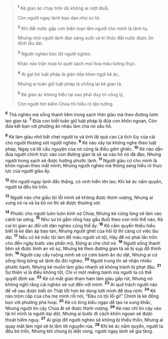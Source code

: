 
> <sup><b>1</b></sup> Kẻ gian ác chạy trốn dù không ai rượt đuổi,
> 
> Còn người ngay lành bạo dạn như sư tử.
> 
> <sup><b>2</b></sup> Khi đất nước gặp cơn biến loạn lắm người cho mình là lãnh tụ,
> 
> Nhưng nhờ người lãnh đạo sáng suốt và trí thức đất nước được ổn định lâu dài.
> 
> <sup><b>3</b></sup> Người nghèo bóc lột người nghèo
> 
> Khác nào trận mưa to quét sạch mọi hoa màu lương thực.
> 
> <sup><b>4</b></sup> Ai gạt bỏ luật pháp là gián tiếp khen ngợi kẻ ác,
> 
> Nhưng ai tuân giữ luật pháp là chống lại kẻ gian tà.
> 
> <sup><b>5</b></sup> Kẻ gian ác không hiểu tại sao phải duy trì công lý,
> 
> Còn người tìm kiếm Chúa thì hiểu rõ tận tường.
>

<sup><b>6</b></sup> Thà nghèo mà sống thanh liêm trong sạch Hơn giàu mà theo đường lươn lẹo gian tà. <sup><b>7</b></sup> Ðứa con biết tuân giữ luật pháp là đứa con khôn ngoan, Còn đứa kết bạn với phường ăn nhậu làm cha nó xấu hổ.

<sup><b>8</b></sup> Kẻ làm giàu nhờ bắt chẹt người ta và tính lãi quá cao Là tích lũy của cải cho người thương xót người nghèo. <sup><b>9</b></sup> Kẻ nào xây tai không nghe theo luật pháp, Ngay cả lời cầu nguyện của nó cũng là điều gớm ghiếc. <sup><b>10</b></sup> Kẻ nào dẫn đưa người chính trực vào con đường gian tà sẽ sa vào hố nó đã đào, Nhưng người trong sạch sẽ được hưởng phước lành. <sup><b>11</b></sup> Người giàu cứ cho mình là khôn ngoan theo mắt mình; Nhưng người nghèo mà thông sáng hiểu rõ thực lực của người giàu ấy.

<sup><b>12</b></sup> Khi người ngay lành đắc thắng, có vinh hiển lớn lao; Khi kẻ ác nắm quyền, người ta đều bỏ trốn.

<sup><b>13</b></sup> Người nào che giấu tội lỗi mình sẽ không được thịnh vượng, Nhưng ai xưng nó ra và lìa bỏ nó thì sẽ được thương xót.

<sup><b>14</b></sup> Phước cho người luôn luôn kính sợ Chúa, Nhưng kẻ cứng lòng sẽ lâm vào cảnh tai ương. <sup><b>15</b></sup> Như sư tử gầm rống hay gấu đuổi theo con mồi thể nào, Kẻ cai trị gian ác đối với dân nghèo cũng thể ấy. <sup><b>16</b></sup> Kẻ cầm quyền thiếu hiểu biết là kẻ đàn áp bạo tàn; Nhưng người ghét của hối lộ thì càng có việc lâu dài. <sup><b>17</b></sup> Nếu có kẻ mắc tội làm đổ máu người vô tội, Hãy để nó phải lẩn trốn cho đến ngày bước vào phần mộ, Ðừng ai che chở nó. <sup><b>18</b></sup> Người sống thanh liêm sẽ được bình an vô sự, Nhưng kẻ theo đường gian tà sẽ bị sụp đổ thình lình. <sup><b>19</b></sup> Người cày cấy ruộng mình sẽ có cơm bánh ăn dư dật, Nhưng ai cứ sống lông bông sẽ lãnh đủ đói nghèo. <sup><b>20</b></sup> Người trung tín sẽ nhận nhiều phước hạnh, Nhưng kẻ muốn làm giàu nhanh sẽ không tránh bị phạt đâu. <sup><b>21</b></sup> Sự thiên vị là điều không tốt, Chỉ vì một miếng bánh mà người ta có thể quyết định sai. <sup><b>22</b></sup> Kẻ có mắt gian tham ham làm giàu gấp rút, Nhưng nó không nghĩ rằng cái nghèo sẽ vụt đến với mình. <sup><b>23</b></sup> Ai quở trách người nào để về sau được biết ơn Thật tốt hơn kẻ dùng lưỡi mình để dua nịnh. <sup><b>24</b></sup> Kẻ nào trộm cắp của cha mẹ mình rồi nói, “Ðâu có tội lỗi gì!” Chính là kẻ đồng bọn với phường phá hoại. <sup><b>25</b></sup> Kẻ có lòng kiêu ngạo dễ tạo ra xung khắc, Nhưng người tin cậy Chúa ắt sẽ được thịnh vượng. <sup><b>26</b></sup> Kẻ nào chỉ tin cậy vào tài trí mình là người dại dột, Nhưng ai bước đi cách khôn ngoan sẽ được thoát hiểm nguy. <sup><b>27</b></sup> Ai giúp đỡ người nghèo sẽ không bị thiếu thốn, Nhưng ai quay mắt làm ngơ sẽ bị lắm lời nguyền rủa. <sup><b>28</b></sup> Khi kẻ ác nắm quyền, người ta đều bỏ trốn, Nhưng khi chúng bị diệt vong, người ngay lành sẽ gia tăng.

